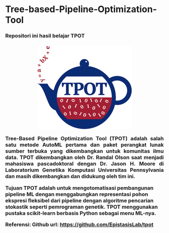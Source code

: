 # Tree-based-Pipeline-Optimization-Tool

<h3>Repositori ini hasil belajar TPOT<h3>
<p align="center">
<img src="https://github.com/hanesegi/Tree-based-Pipeline-Optimization-Tool/blob/main/image/tpot-logo.jpg", width=300 />
 </p>
 
 <p align="justify">
 Tree-Based Pipeline Optimization Tool (TPOT) adalah salah satu metode AutoML pertama dan paket perangkat lunak sumber terbuka yang dikembangkan untuk komunitas ilmu data. TPOT dikembangkan oleh Dr. Randal Olson saat menjadi mahasiswa pascadoktoral dengan Dr. Jason H. Moore di Laboratorium Genetika Komputasi Universitas Pennsylvania dan masih dikembangkan dan didukung oleh tim ini.

Tujuan TPOT adalah untuk mengotomatisasi pembangunan pipeline ML dengan menggabungkan representasi pohon ekspresi fleksibel dari pipeline dengan algoritme pencarian stokastik seperti pemrograman genetik. TPOT menggunakan pustaka scikit-learn berbasis Python sebagai menu ML-nya.

Referensi: Github url: https://github.com/EpistasisLab/tpot
 </p>

